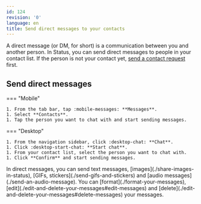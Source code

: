 ```yaml
---
id: 124
revision: '0'
language: en
title: Send direct messages to your contacts
---
```


A direct message (or DM, for short) is a communication between you and another person. In Status, you can send direct messages to people in your contact list. If the person is not your contact yet, [send a contact request](../your-profile-and-preferences/add-a-contact-in-status) first.

## Send direct messages

=== "Mobile"

    1. From the tab bar, tap :mobile-messages: **Messages**.
    1. Select **Contacts**.
    1. Tap the person you want to chat with and start sending messages.

=== "Desktop"

    1. From the navigation sidebar, click :desktop-chat: **Chat**.
    1. Click :desktop-start-chat: **Start chat**.
    1. From your contact list, select the person you want to chat with.
    1. Click **Confirm** and start sending messages.

<Admonition type="tip">
In direct messages, you can send text messages, [images](./share-images-in-status), [GIFs, stickers](./send-gifs-and-stickers) and [audio messages](./send-an-audio-message). You can [format](./format-your-messages), [edit](./edit-and-delete-your-messages#edit-messages) and [delete](./edit-and-delete-your-messages#delete-messages) your messages.
</Admonition>
